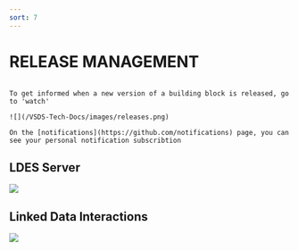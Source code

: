 ```yaml
---
sort: 7
---
```


# RELEASE MANAGEMENT

```tip

To get informed when a new version of a building block is released, go to 'watch'

![](/VSDS-Tech-Docs/images/releases.png)

On the [notifications](https://github.com/notifications) page, you can see your personal notification subscribtion  
```


## LDES Server

<p align="left"><img src="https://img.shields.io/github/release-date/Informatievlaanderen/VSDS-LDESServer4J?style=social" text-align="left"></p>

## Linked Data Interactions
<p align="left"><img src="https://img.shields.io/github/release-date/Informatievlaanderen/VSDS-Linked-Data-Interactions?style=social" text-align="left"></p>


